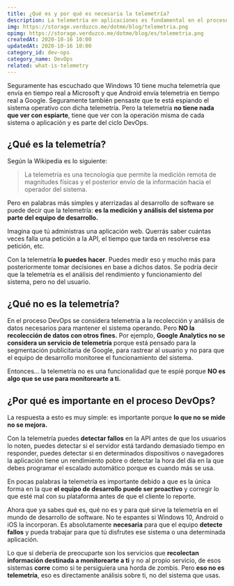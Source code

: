 ```yaml
---
title: ¿Qué es y por qué es necesaria la telemetría?
description: La telemetría en aplicaciones es fundamental en el proceso de DevOps. ¿Quieres saber qué es, qué no es y por qué es importante?
img: https://storage.verduzco.me/dotme/blog/telemetria.png
opimg: https://storage.verduzco.me/dotme/blog/es/telemetria.png
createdAt: 2020-10-16 10:00
updatedAt: 2020-10-16 10:00
category_id: dev-ops
category_name: DevOps
related: what-is-telemetry
---
```


Seguramente has escuchado que Windows 10 tiene mucha telemetría que envía en tiempo real a Microsoft y que Android envía telemetría en tiempo real a Google. Seguramente también pensaste que te está espiando el sistema operativo con dicha telemetría. Pero la telemetría **no tiene nada que ver con espiarte**, tiene que ver con la operación misma de cada sistema o aplicación y es parte del ciclo DevOps. 

## ¿Qué es la telemetría? 

Según la Wikipedia es lo siguiente: 

>La telemetría es una tecnología que permite la medición remota de magnitudes físicas y el posterior envío de la información hacia el operador del sistema.

Pero en palabras más simples y aterrizadas al desarrollo de software se puede decir que la telemetría: **es la medición y análisis del sistema por parte del equipo de desarrollo.** 

Imagina que tú administras una aplicación web. Querrás saber cuántas veces falla una petición a la API, el tiempo que tarda en resolverse esa petición, etc. 

Con la telemetría **lo puedes hacer**. Puedes medir eso y mucho más para posteriormente tomar decisiones en base a dichos datos. Se podría decir que la telemetría es el análisis del rendimiento y funcionamiento del sistema, pero no del usuario. 

## ¿Qué no es la telemetría? 

En el proceso DevOps se considera telemetría a la recolección y análisis de datos necesarios para mantener el sistema operando. Pero **NO la recolección de datos con otros fines.** Por ejemplo, **Google Analytics no se considera un servicio de telemetría** porque está pensado para la segmentación publicitaria de Google, para rastrear al usuario y no para que el equipo de desarrollo monitoree el funcionamiento del sistema. 

Entonces... la telemetría no es una funcionalidad que te espié porque **NO es algo que se use para monitorearte a ti.** 

## ¿Por qué es importante en el proceso DevOps? 

La respuesta a esto es muy simple: es importante porque **lo que no se mide no se mejora.**  

Con la telemetría puedes **detectar fallos** en la API antes de que los usuarios lo noten, puedes detectar si el servidor está tardando demasiado tiempo en responder, puedes detectar si en determinados dispositivos o navegadores la aplicación tiene un rendimiento pobre o detectar la hora del día en la que debes programar el escalado automático porque es cuando más se usa. 

En pocas palabras la telemetría es importante debido a que es la única forma en la que **el equipo de desarrollo puede ser proactivo** y corregir lo que esté mal con su plataforma antes de que el cliente lo reporte. 

Ahora que ya sabes qué es, qué no es y para qué sirve la telemetría en el mundo de desarrollo de software. No te espantes si Windows 10, Android o iOS la incorporan. Es absolutamente **necesaria** para que el equipo **detecte fallos** y pueda trabajar para que tú disfrutes ese sistema o una determinada aplicación. 

Lo que sí debería de preocuparte son los servicios que **recolectan información destinada a monitorearte a ti** y no al propio servicio, de esos sistemas **corre** como si te persiguiera una horda de zombis. Pero **eso no es telemetría**, eso es directamente análisis sobre ti, no del sistema que usas.
